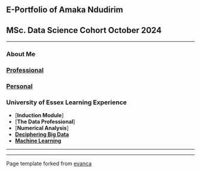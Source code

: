 ## E-Portfolio of Amaka Ndudirim      

## MSc. Data Science Cohort October 2024

---

### About Me

### [Professional](https://TechieMaks.github.io/eportfolio1/Professional1)

### [Personal](https://TechieMaks.github.io/eportfolio1/Personal) 


### University of Essex Learning Experience

*   [**Induction Module**]
*   [**The Data Professional**]
*   [**Numerical Analysis**]
*   [**Deciphering Big Data**](https://TechieMaks.github.io/eportfolio1/DBD)
*   [**Machine Learning**](https://TechieMaks.github.io/eportfolio1/ML)
  

---

---

Page template forked from [evanca](https://github.com/evanca/quick-portfolio)
